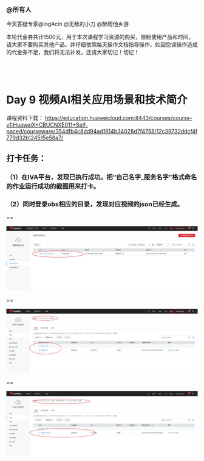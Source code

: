 ###  @所有人
今天答疑专家@logAcin @无敌的小刀 @醉雨他乡游    


本轮代金券共计1500元，用于本次课程学习资源的购买，限制使用产品和时间，请大家不要购买其他产品，并仔细依照每天操作文档指导操作，如因您误操作造成的代金券不足，我们将无法补发，还请大家切记！切记！

 
------------------

# Day 9 视频AI相关应用场景和技术简介
课程资料下载：
https://education.huaweicloud.com:8443/courses/course-v1:HuaweiX+CBUCNXE011+Self-paced/courseware/354dfb4c8dd94ad1814b34028d7f4758/12c39732ddcf4f779d32b124515e58a7/


## 打卡任务：
### （1）在IVA平台，发现已执行成功。把“自己名字_服务名字”格式命名的作业运行成功的截图用来打卡。
### （2）同时登录obs相应的目录，发现对应视频的json已经生成。

==

![](https://raw.githubusercontent.com/latermonk/AI_21DAY/master/09/PNG/DAY01.jpg)

==

![](https://raw.githubusercontent.com/latermonk/AI_21DAY/master/09/PNG/DAY02.jpg)

==

![](https://raw.githubusercontent.com/latermonk/AI_21DAY/master/09/PNG/DAY03.jpg)